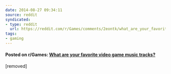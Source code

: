 ```yaml
---
date: 2014-08-27 09:34:11
source: reddit
syndicated:
- type: reddit
  url: https://reddit.com/r/Games/comments/2eontk/what_are_your_favorite_video_game_music_tracks/
tags:
- gaming
---
```


#### Posted on r/Games: [What are your favorite video game music tracks?](https://reddit.com/r/Games/comments/2eontk/what_are_your_favorite_video_game_music_tracks/)

[removed]